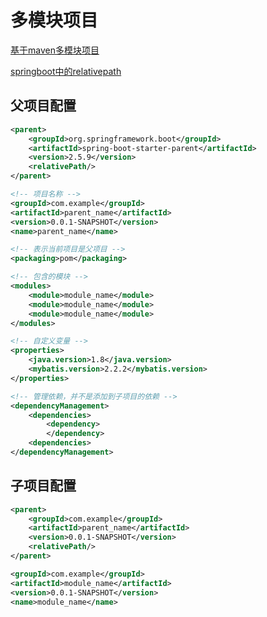 # 多模块项目

[基于maven多模块项目](Maven_Multi_Module.md)

[springboot中的relativepath](https://robintegg.com/2019/01/20/why-does-spring-initializr-set-the-parent-pom-relativepath-to-empty.html)

## 父项目配置

```xml
<parent>
    <groupId>org.springframework.boot</groupId>
    <artifactId>spring-boot-starter-parent</artifactId>
    <version>2.5.9</version>
    <relativePath/>
</parent>

<!-- 项目名称 -->
<groupId>com.example</groupId>
<artifactId>parent_name</artifactId>
<version>0.0.1-SNAPSHOT</version>
<name>parent_name</name>

<!-- 表示当前项目是父项目 -->
<packaging>pom</packaging>

<!-- 包含的模块 -->
<modules>
    <module>module_name</module>
    <module>module_name</module>
    <module>module_name</module>
</modules>

<!-- 自定义变量 -->
<properties>
    <java.version>1.8</java.version>
    <mybatis.version>2.2.2</mybatis.version>
</properties>

<!-- 管理依赖，并不是添加到子项目的依赖 -->
<dependencyManagement>
    <dependencies>
        <dependency>
        </dependency>
    <dependencies>
</dependencyManagement>
```

## 子项目配置

```xml
<parent>
    <groupId>com.example</groupId>
    <artifactId>parent_name</artifactId>
    <version>0.0.1-SNAPSHOT</version>
    <relativePath/>
</parent>

<groupId>com.example</groupId>
<artifactId>module_name</artifactId>
<version>0.0.1-SNAPSHOT</version>
<name>module_name</name>
```
